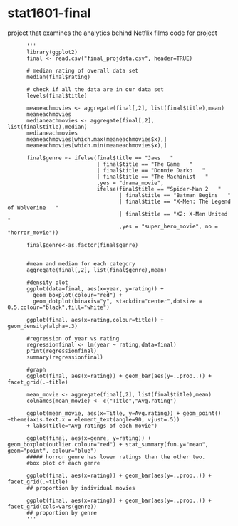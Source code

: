 # stat1601-final
project that examines the analytics behind Netflix films
code for project

          '''
          library(ggplot2)
          final <- read.csv("final_projdata.csv", header=TRUE)

          # median rating of overall data set
          median(final$rating)

          # check if all the data are in our data set
          levels(final$title)

          meaneachmovies <- aggregate(final[,2], list(final$title),mean)
          meaneachmovies
          medianeachmovies <- aggregate(final[,2], list(final$title),median)
          medianeachmovies
          meaneachmovies[which.max(meaneachmovies$x),]
          meaneachmovies[which.min(meaneachmovies$x),]

          final$genre <- ifelse(final$title == "Jaws   " 
                                | final$title == "The Game   " 
                                | final$title == "Donnie Darko   "
                                | final$title == "The Machinist   "
                                ,yes = "drama_movie", 
                                ifelse(final$title == "Spider-Man 2   " 
                                       | final$title == "Batman Begins   " 
                                       | final$title == "X-Men: The Legend of Wolverine   "
                                       | final$title == "X2: X-Men United   "
                                       ,yes = "super_hero_movie", no = "horror_movie"))

          final$genre<-as.factor(final$genre)


          #mean and median for each category
          aggregate(final[,2], list(final$genre),mean)

          #density plot
          ggplot(data=final, aes(x=year, y=rating)) + 
            geom_boxplot(colour="red") + 
            geom_dotplot(binaxis="y", stackdir="center",dotsize = 0.5,colour="black",fill="white")

          ggplot(final, aes(x=rating,colour=title)) + geom_density(alpha=.3)

          #regression of year vs rating
          regressionfinal <- lm(year ~ rating,data=final)
          print(regressionfinal)
          summary(regressionfinal)

          #graph
          ggplot(final, aes(x=rating)) + geom_bar(aes(y=..prop..)) + facet_grid(.~title)

          mean_movie <- aggregate(final[,2], list(final$title),mean)
          colnames(mean_movie) <- c("Title","Avg.rating")

          ggplot(mean_movie, aes(x=Title, y=Avg.rating)) + geom_point()  +theme(axis.text.x = element_text(angle=90, vjust=.5)) 
          + labs(title="Avg ratings of each movie")

          ggplot(final, aes(x=genre, y=rating)) + geom_boxplot(outlier.colour="red") + stat_summary(fun.y="mean", geom="point", colour="blue") 
          ##### horror genre has lower ratings than the other two. 
          #box plot of each genre

          ggplot(final, aes(x=rating)) + geom_bar(aes(y=..prop..)) + facet_grid(.~title)
          ## proportion by individual movies

          ggplot(final, aes(x=rating)) + geom_bar(aes(y=..prop..)) + facet_grid(cols=vars(genre))
          ## proportion by genre
          '''
